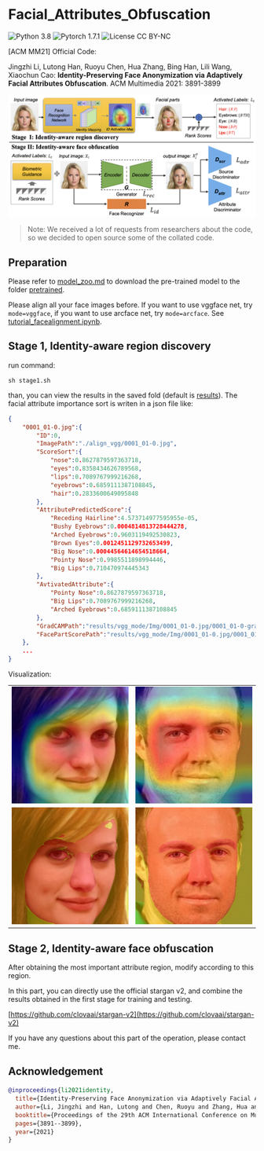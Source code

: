 # Facial_Attributes_Obfuscation

![Python 3.8](https://img.shields.io/badge/python-3.8-green.svg?style=plastic)
![Pytorch 1.7.1](https://img.shields.io/badge/pytorch-1.7.1-green.svg?style=plastic)
![License CC BY-NC](https://img.shields.io/badge/license-MIT-green.svg?style=plastic)

[ACM MM21] Official Code: 

Jingzhi Li, Lutong Han, Ruoyu Chen, Hua Zhang, Bing Han, Lili Wang, Xiaochun Cao:
**Identity-Preserving Face Anonymization via Adaptively Facial Attributes Obfuscation**. ACM Multimedia 2021: 3891-3899

![](./figure/framework.png)

> Note: We received a lot of requests from researchers about the code, so we decided to open source some of the collated code.

## Preparation

Please refer to [model_zoo.md](./pretrained/model_zoo.md) to download the pre-trained model to the folder [pretrained](./pretrained/).

Please align all your face images before. If you want to use vggface net, try `mode=vggface`, if you want to use arcface net, try `mode=arcface`. See [tutorial_facealignment.ipynb](tutorial_facealignment.ipynb).

## Stage 1, Identity-aware region discovery

run command:

```
sh stage1.sh
```

than, you can view the results in the saved fold (default is [results](results)). The facial attribute importance sort is writen in a json file like:

```json
{
    "0001_01-0.jpg":{
        "ID":0,
        "ImagePath":"./align_vgg/0001_01-0.jpg",
        "ScoreSort":{
            "nose":0.8627879597363718,
            "eyes":0.8358434626789568,
            "lips":0.7089767999216268,
            "eyebrows":0.6859111387108845,
            "hair":0.2833600649095848
        },
        "AttributePredictedScore":{
            "Receding Hairline":4.573714977595955e-05,
            "Bushy Eyebrows":0.0004814813728444278,
            "Arched Eyebrows":0.9603119492530823,
            "Brown Eyes":0.0012451129732653499,
            "Big Nose":0.00044564614654518664,
            "Pointy Nose":0.9985511898994446,
            "Big Lips":0.710470974445343
        },
        "AvtivatedAttribute":{
            "Pointy Nose":0.8627879597363718,
            "Big Lips":0.7089767999216268,
            "Arched Eyebrows":0.6859111387108845
        },
        "GradCAMPath":"results/vgg_mode/Img/0001_01-0.jpg/0001_01-0-gradcam.jpg",
        "FacePartScorePath":"results/vgg_mode/Img/0001_01-0.jpg/0001_01-0-part-score.jpg"
    },
    ...
}
```

Visualization:

|||
|-|-|
|![](./results/vgg_mode/Img/0001_01-0.jpg/0001_01-0-gradcam.jpg)|![](./results/vgg_mode/Img/0002_01-6.jpg/0002_01-6-gradcam.jpg)|
|![](./results/vgg_mode/Img/0001_01-0.jpg/0001_01-0-part-score.jpg)|![](./results/vgg_mode/Img/0002_01-6.jpg/0002_01-6-part-score.jpg)|

## Stage 2, Identity-aware face obfuscation

After obtaining the most important attribute region, modify according to this region.

In this part, you can directly use the official stargan v2, and combine the results obtained in the first stage for training and testing.

[https://github.com/clovaai/stargan-v2](https://github.com/clovaai/stargan-v2)

If you have any questions about this part of the operation, please contact me.

## Acknowledgement

```bibtex
@inproceedings{li2021identity,
  title={Identity-Preserving Face Anonymization via Adaptively Facial Attributes Obfuscation},
  author={Li, Jingzhi and Han, Lutong and Chen, Ruoyu and Zhang, Hua and Han, Bing and Wang, Lili and Cao, Xiaochun},
  booktitle={Proceedings of the 29th ACM International Conference on Multimedia},
  pages={3891--3899},
  year={2021}
}
```